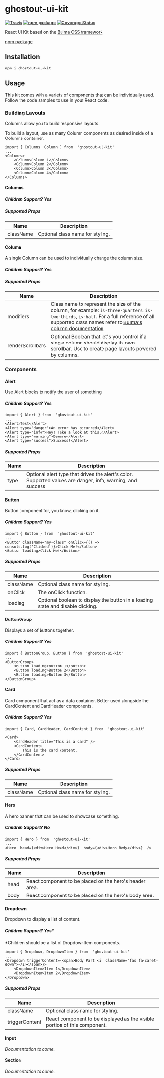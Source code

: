 
# ghostout-ui-kit

[![Travis][build-badge]][build]
[![npm package][npm-badge]][npm]
[![Coverage Status](https://coveralls.io/repos/github/cesarParra/ghostout-ui-kit/badge.svg?branch=master)](https://coveralls.io/github/cesarParra/ghostout-ui-kit?branch=master)

[build-badge]: https://travis-ci.org/cesarParra/ghostout-ui-kit.svg?branch=master
[build]: https://travis-ci.org/cesarParra/ghostout-ui-kit

[npm-badge]: https://badge.fury.io/js/ghostout-ui-kit.svg
[npm]: https://www.npmjs.org/package/ghostout-ui-kit

React UI Kit based on the [Bulma CSS framework](https://bulma.io/)

[npm package](https://www.npmjs.com/package/ghostout-ui-kit)

## Installation

    npm i ghostout-ui-kit

## Usage
This kit comes with a variety of components that can be individually used. Follow the code samples to use in your React code.

### Building Layouts
Columns allow you to build responsive layouts.

To build a layout, use as many Column components as desired inside of a Columns container.

    import { Columns, Column } from  'ghostout-ui-kit'
    ...
    <Columns>
	    <Column>Column 1</Column>
	    <Column>Column 2</Column>
	    <Column>Column 3</Column>
	    <Column>Column 4</Column>
    </Columns>
   
 #### Columns
 ##### Children Support? Yes
 ##### Supported Props
  
|Name|Description  |
|--|--|
|className|Optional class name for styling.  |

 #### Column
A single Column can be used to individually change the column size.
 ##### Children Support? Yes
 ##### Supported Props
  
|Name|Description  |
|--|--|
|modifiers|Class name to represent the size of the column, for example:    `is-three-quarters`, `is-two-thirds`, `is-half`. For a full reference of all supported class names refer to [Bulma's column documentation](https://bulma.io/documentation/columns/sizes/)|
|renderScrollbars|Optional Boolean that let's you control if a single column should display its own scrollbar. Use to create page layouts powered by columns. |

### Components
#### Alert
Use Alert blocks to notify the user of something.
##### Children Support? Yes

    import { Alert } from  'ghostout-ui-kit'
    ...
    <Alert>Test</Alert>
    <Alert type="danger">An error has occurred</Alert>
    <Alert type="info">Hey! Take a look at this.</Alert>
    <Alert type="warning">Beware</Alert>
    <Alert type="success">Success!</Alert>
  
  ##### Supported Props
  
|Name|Description  |
|--|--|
|type  |Optional alert type that drives the alert's color. Supported values are danger, info, warning, and success  |

#### Button
Button component for, you know, clicking on it.
##### Children Support? Yes
    import { Button } from  'ghostout-ui-kit'
    ...
    <Button className="my-class" onClick={() => console.log('Clicked')}>Click Me!</Button>
    <Button loading>Click Me!</Button>

  ##### Supported Props
  
|Name|Description  |
|--|--|
|className|Optional class name for styling.  |
|onClick|The onClick function.  |
|loading|Optional boolean to display the button in a loading state and disable clicking.  |

#### ButtonGroup
Displays a set of buttons together.

##### Children Support? Yes

    import { ButtonGroup, Button } from  'ghostout-ui-kit'
    ...
    <ButtonGroup>
	    <Button loading>Button 1</Button>
	    <Button loading>Button 2</Button>
	    <Button loading>Button 3</Button>
    </ButtonGroup>

#### Card
Card component that act as a data container. Better used alongside the CardContent and CardHeader components.

##### Children Support? Yes

    import { Card, CardHeader, CardContent } from  'ghostout-ui-kit'
    ...
    <Card>
	    <CardHeader title="This is a card" />
	    <CardContent>
		    This is the card content.
	    </CardContent>
    </Card>
    
  ##### Supported Props
  
|Name|Description  |
|--|--|
|className|Optional class name for styling.  |

#### Hero
A hero banner that can be used to showcase something.
##### Children Support? No

    import { Hero } from  'ghostout-ui-kit'
    ...
    <Hero  head={<div>Hero Head</div>}  body={<div>Hero Body</div>}  />

  ##### Supported Props
|Name|Description  |
|--|--|
|head|React component to be placed on the hero's header area.  |
|body|React component to be placed on the hero's body area.  |

#### Dropdown
Dropdown to display a list of content.
##### Children Support? Yes*
*Children should be a list of DropdownItem components.

    import { Dropdown, DropdownItem } from  'ghostout-ui-kit'
    ...
    <Dropdown triggerContent={<span>Body Part <i  className="fas fa-caret-down"></i></span>}>
	    <DropdownItem>Item 1</DropdownItem>
	    <DropdownItem>Item 2</DropdownItem>
    </Dropdown>
 
  ##### Supported Props
  |Name|Description  |
|--|--|
|className|Optional class name for styling.  |
|triggerContent|React component to be displayed as the visible portion of this component. |

#### Input
*Documentation to come.*

#### Section
*Documentation to come.*